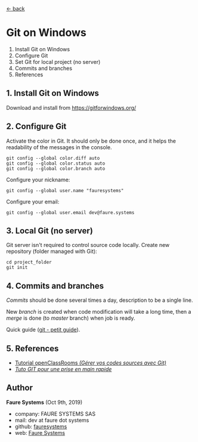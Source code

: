 ﻿[<- back](README.md)

# Git on Windows
1. Install Git on Windows
2. Configure Git
3. Set Git for local project (no server)
4. Commits and branches
5. References

## 1. Install Git on Windows
Download and install from https://gitforwindows.org/


## 2. Configure Git
Activate the color in Git. It should only be done once, and it helps the readability of the messages in the console.
```console
git config --global color.diff auto
git config --global color.status auto
git config --global color.branch auto
```
Configure your nickname:
```console
git config --global user.name "fauresystems"
```
Configure your email:
```console
git config --global user.email dev@faure.systems
```


## 3. Local Git (no server)
Git server isn't required to control source code locally.
Create new repository (folder managed with Git):
```console
cd project_folder
git init
```


## 4. Commits and branches
*Commits* should be done several times a day, description to be a single line.

New *branch* is created when code modification will take a long time, then a *merge* is done (to *master* branch) when job is ready.

Quick guide (<a href="https://rogerdudler.github.io/git-guide/index.fr.html" target="_blank">git - petit guide</a>).


## 5. References
* <a href="https://openclassrooms.com/fr/courses/1233741-gerez-vos-codes-source-avec-git" target="_blank">Tutorial openClassRooms *(Gérer vos codes sources avec Git)*</a>
* <a href="https://www.hostinger.fr/tutoriels/tuto-git/" target="_blank">*Tuto GIT pour une prise en main rapide*</a>


## Author

**Faure Systems** (Oct 9th, 2019)
* company: FAURE SYSTEMS SAS
* mail: dev at faure dot systems
* github: <a href="https://github.com/fauresystems?tab=repositories" target="_blank">fauresystems</a>
* web: <a href="https://faure.systems/" target="_blank">Faure Systems</a>